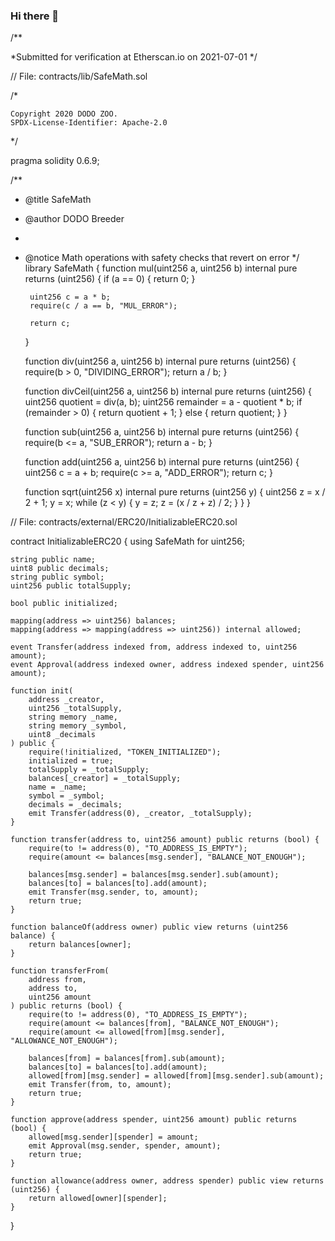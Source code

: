### Hi there 👋

<!--
**Wonder-Dynamics/Wonder-Dynamics** is a ✨ _special_ ✨ repository because its `README.md` (this file) appears on your GitHub profile.

Here are some ideas to get you started:

- 🔭 I’m currently working on ...
- 🌱 I’m currently learning ...
- 👯 I’m looking to collaborate on ...
- 🤔 I’m looking for help with ...
- 💬 Ask me about ...
- 📫 How to reach me: ...
- 😄 Pronouns: ...
- ⚡ Fun fact: ...
-->/**
 *Submitted for verification at Etherscan.io on 2021-07-01
*/

// File: contracts/lib/SafeMath.sol

/*

    Copyright 2020 DODO ZOO.
    SPDX-License-Identifier: Apache-2.0

*/

pragma solidity 0.6.9;


/**
 * @title SafeMath
 * @author DODO Breeder
 *
 * @notice Math operations with safety checks that revert on error
 */
library SafeMath {
    function mul(uint256 a, uint256 b) internal pure returns (uint256) {
        if (a == 0) {
            return 0;
        }

        uint256 c = a * b;
        require(c / a == b, "MUL_ERROR");

        return c;
    }

    function div(uint256 a, uint256 b) internal pure returns (uint256) {
        require(b > 0, "DIVIDING_ERROR");
        return a / b;
    }

    function divCeil(uint256 a, uint256 b) internal pure returns (uint256) {
        uint256 quotient = div(a, b);
        uint256 remainder = a - quotient * b;
        if (remainder > 0) {
            return quotient + 1;
        } else {
            return quotient;
        }
    }

    function sub(uint256 a, uint256 b) internal pure returns (uint256) {
        require(b <= a, "SUB_ERROR");
        return a - b;
    }

    function add(uint256 a, uint256 b) internal pure returns (uint256) {
        uint256 c = a + b;
        require(c >= a, "ADD_ERROR");
        return c;
    }

    function sqrt(uint256 x) internal pure returns (uint256 y) {
        uint256 z = x / 2 + 1;
        y = x;
        while (z < y) {
            y = z;
            z = (x / z + z) / 2;
        }
    }
}

// File: contracts/external/ERC20/InitializableERC20.sol



contract InitializableERC20 {
    using SafeMath for uint256;

    string public name;
    uint8 public decimals;
    string public symbol;
    uint256 public totalSupply;

    bool public initialized;

    mapping(address => uint256) balances;
    mapping(address => mapping(address => uint256)) internal allowed;

    event Transfer(address indexed from, address indexed to, uint256 amount);
    event Approval(address indexed owner, address indexed spender, uint256 amount);

    function init(
        address _creator,
        uint256 _totalSupply,
        string memory _name,
        string memory _symbol,
        uint8 _decimals
    ) public {
        require(!initialized, "TOKEN_INITIALIZED");
        initialized = true;
        totalSupply = _totalSupply;
        balances[_creator] = _totalSupply;
        name = _name;
        symbol = _symbol;
        decimals = _decimals;
        emit Transfer(address(0), _creator, _totalSupply);
    }

    function transfer(address to, uint256 amount) public returns (bool) {
        require(to != address(0), "TO_ADDRESS_IS_EMPTY");
        require(amount <= balances[msg.sender], "BALANCE_NOT_ENOUGH");

        balances[msg.sender] = balances[msg.sender].sub(amount);
        balances[to] = balances[to].add(amount);
        emit Transfer(msg.sender, to, amount);
        return true;
    }

    function balanceOf(address owner) public view returns (uint256 balance) {
        return balances[owner];
    }

    function transferFrom(
        address from,
        address to,
        uint256 amount
    ) public returns (bool) {
        require(to != address(0), "TO_ADDRESS_IS_EMPTY");
        require(amount <= balances[from], "BALANCE_NOT_ENOUGH");
        require(amount <= allowed[from][msg.sender], "ALLOWANCE_NOT_ENOUGH");

        balances[from] = balances[from].sub(amount);
        balances[to] = balances[to].add(amount);
        allowed[from][msg.sender] = allowed[from][msg.sender].sub(amount);
        emit Transfer(from, to, amount);
        return true;
    }

    function approve(address spender, uint256 amount) public returns (bool) {
        allowed[msg.sender][spender] = amount;
        emit Approval(msg.sender, spender, amount);
        return true;
    }

    function allowance(address owner, address spender) public view returns (uint256) {
        return allowed[owner][spender];
    }
}
